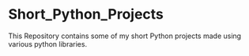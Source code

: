 # Short_Python_Projects
This Repository contains some of my short Python projects made using various python libraries.

